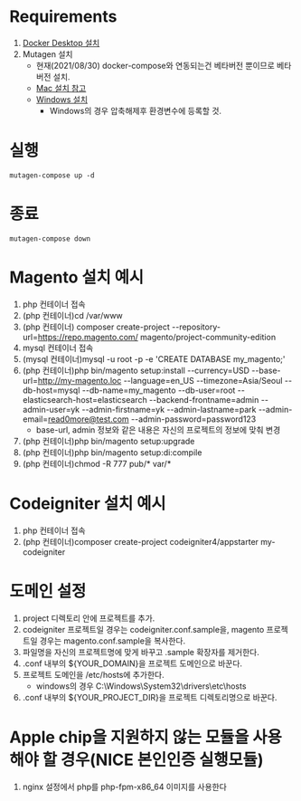 # Requirements

1. [Docker Desktop 설치](https://www.docker.com/products/docker-desktop)
2. Mutagen 설치
   - 현재(2021/08/30) docker-compose와 연동되는건 베타버전 뿐이므로 베타버전 설치.
   - [Mac 설치 참고](https://github.com/mutagen-io/mutagen-compose)
   - [Windows 설치](https://github.com/mutagen-io/mutagen-compose/releases)
     - Windows의 경우 압축해제후 환경변수에 등록할 것.

# 실행

```
mutagen-compose up -d
```

# 종료

```
mutagen-compose down
```

# Magento 설치 예시

1. php 컨테이너 접속
2. (php 컨테이너)cd /var/www
3. (php 컨테이너) composer create-project --repository-url=https://repo.magento.com/ magento/project-community-edition <install-directory-name>
4. mysql 컨테이너 접속
5. (mysql 컨테이너)mysql -u root -p -e 'CREATE DATABASE my_magento;'
6. (php 컨테이너)php bin/magento setup:install --currency=USD --base-url=http://my-magento.loc --language=en_US --timezone=Asia/Seoul --db-host=mysql --db-name=my_magento --db-user=root --elasticsearch-host=elasticsearch --backend-frontname=admin --admin-user=yk --admin-firstname=yk --admin-lastname=park --admin-email=read0more@test.com --admin-password=password123
   - base-url, admin 정보와 같은 내용은 자신의 프로젝트의 정보에 맞춰 변경
7. (php 컨테이너)php bin/magento setup:upgrade
8. (php 컨테이너)php bin/magento setup:di:compile
9. (php 컨테이너)chmod -R 777 pub/\* var/\*

# Codeigniter 설치 예시

1. php 컨테이너 접속
2. (php 컨테이너)composer create-project codeigniter4/appstarter my-codeigniter

# 도메인 설정

1. project 디렉토리 안에 프로젝트를 추가.
2. codeigniter 프로젝트일 경우는 codeigniter.conf.sample을, magento 프로젝트일 경우는 magento.conf.sample을 복사한다.
3. 파일명을 자신의 프로젝트명에 맞게 바꾸고 .sample 확장자를 제거한다.
4. .conf 내부의 ${YOUR_DOMAIN}을 프로젝트 도메인으로 바꾼다.
5. 프로젝트 도메인을 /etc/hosts에 추가한다.
   - windows의 경우 C:\Windows\System32\drivers\etc\hosts
6. .conf 내부의 ${YOUR_PROJECT_DIR}을 프로젝트 디렉토리명으로 바꾼다.

# Apple chip을 지원하지 않는 모듈을 사용해야 할 경우(NICE 본인인증 실행모듈)

1. nginx 설정에서 php를 php-fpm-x86_64 이미지를 사용한다